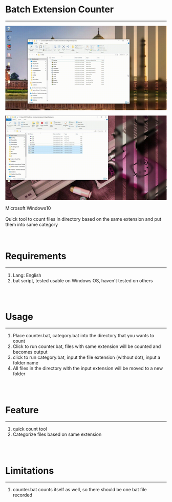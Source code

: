 <h1>Batch Extension Counter</h1>
<hr />

![exp](https://github.com/Weilory/batch-extension-counter/blob/master/docs/gif/exp.gif)

![exp2](https://github.com/Weilory/batch-extension-counter/blob/master/docs/gif/exp2.gif)

Microsoft Windows10<br />
<br />
Quick tool to count files in directory based on the same extension and put them into same category<br />
<br /><br />
<h1>Requirements</h1>
<hr />
<ol>
  <li>Lang: English</li>
  <li>bat script, tested usable on Windows OS, haven't tested on others</li>
</ol>
<br /><br />
<h1>Usage</h1>
<hr />
<ol>
  <li>Place counter.bat, category.bat into the directory that you wants to count</li>
  <li>Click to run counter.bat, files with same extension will be counted and becomes output</li>
  <li>click to run category.bat, input the file extension (without dot), input a folder name</li>
  <li>All files in the directory with the input extension will be moved to a new folder</li>
</ol>
<br /><br />
<h1>Feature</h1>
<hr />
<ol>
  <li>quick count tool</li>
  <li>Categorize files based on same extension</li>
</ol>
<br /><br />
<h1>Limitations</h1>
<hr />
<ol>
<li>counter.bat counts itself as well, so there should be one bat file recorded</li>
</ol>
<br /><br />
